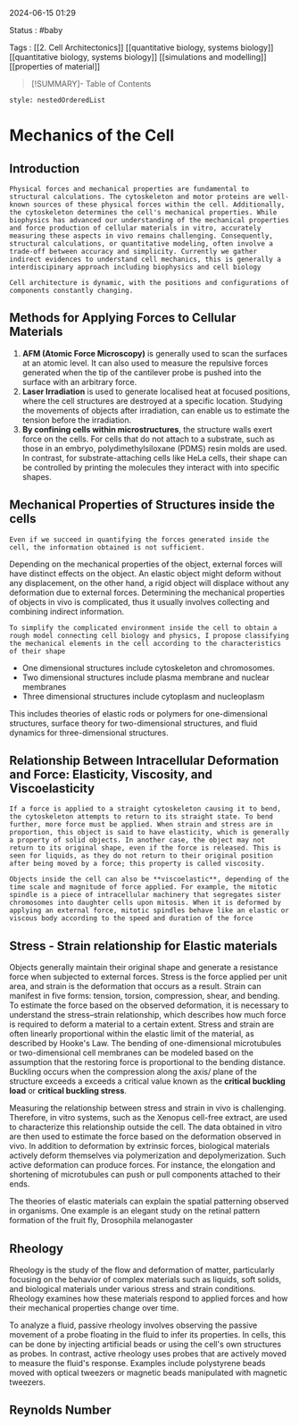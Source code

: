 2024-06-15 01:29

Status : #baby 

Tags : [[2. Cell Architectonics]] [[quantitative biology, systems biology]] [[quantitative biology, systems biology]] [[simulations and modelling]] [[properties of material]]


>[!SUMMARY]- Table of Contents
```table-of-contents
style: nestedOrderedList
```

# Mechanics of the Cell

## Introduction

`Physical forces and mechanical properties are fundamental to structural calculations. The cytoskeleton and motor proteins are well-known sources of these physical forces within the cell. Additionally, the cytoskeleton determines the cell's mechanical properties. While biophysics has advanced our understanding of the mechanical properties and force production of cellular materials in vitro, accurately measuring these aspects in vivo remains challenging. Consequently, structural calculations, or quantitative modeling, often involve a trade-off between accuracy and simplicity. Currently we gather indirect evidences to understand cell mechanics, this is generally a interdiscipinary approach including biophysics and cell biology`

`Cell architecture is dynamic, with the positions and configurations of components constantly changing.`

## Methods for Applying Forces to Cellular Materials 

1.  **AFM (Atomic Force Microscopy)** is generally used to scan the surfaces at an atomic level. It can also used to measure the repulsive forces generated when the tip of the cantilever probe is pushed into the surface with an arbitrary force. 
2. **Laser Irradiation** is used to generate localised heat at focused positions, where the cell structures are destroyed at a specific location. Studying the movements of objects after irradiation, can enable us to estimate the tension before the irradiation. 
3. **By confining cells within microstructures**, the structure walls exert force on the cells. For cells that do not attach to a substrate, such as those in an embryo, polydimethylsiloxane (PDMS) resin molds are used. In contrast, for substrate-attaching cells like HeLa cells, their shape can be controlled by printing the molecules they interact with into specific shapes.

## Mechanical Properties of Structures inside the cells 

`Even if we succeed in quantifying the forces generated inside the cell, the information obtained is not sufficient.`

Depending on the mechanical properties of the object, external forces will have distinct effects on the object. An elastic object might deform without any displacement, on the other hand, a rigid object will displace without any deformation due to external forces. Determining the mechanical properties of objects in vivo is complicated, thus it usually involves collecting and combining indirect information.


`To simplify the complicated environment inside the cell to obtain a rough model connecting cell biology and physics, I propose classifying the mechanical elements in the cell according to the characteristics of their shape`

- One dimensional structures include cytoskeleton and chromosomes.
- Two dimensional structures include plasma membrane and nuclear membranes
- Three dimensional structures include cytoplasm and nucleoplasm

This includes theories of elastic rods or polymers for one-dimensional structures, surface theory for two-dimensional structures, and fluid dynamics for three-dimensional structures.

## Relationship Between Intracellular Deformation and Force: Elasticity, Viscosity, and Viscoelasticity

`If a force is applied to a straight cytoskeleton causing it to bend, the cytoskeleton attempts to return to its straight state. To bend further, more force must be applied. When strain and stress are in proportion, this object is said to have elasticity, which is generally a property of solid objects. In another case, the object may not return to its original shape, even if the force is released. This is seen for liquids, as they do not return to their original position after being moved by a force; this property is called viscosity.`

`Objects inside the cell can also be **viscoelastic**, depending of the time scale and magnitude of force applied. For example, the mitotic spindle is a piece of intracellular machinery that segregates sister chromosomes into daughter cells upon mitosis. When it is deformed by applying an external force, mitotic spindles behave like an elastic or viscous body according to the speed and duration of the force` 

## Stress - Strain relationship for Elastic materials 

Objects generally maintain their original shape and generate a resistance force when subjected to external forces. Stress is the force applied per unit area, and strain is the deformation that occurs as a result. Strain can manifest in five forms: tension, torsion, compression, shear, and bending. To estimate the force based on the observed deformation, it is necessary to understand the stress–strain relationship, which describes how much force is required to deform a material to a certain extent. Stress and strain are often linearly proportional within the elastic limit of the material, as described by Hooke's Law. The bending of one-dimensional microtubules or two-dimensional cell membranes can be modeled based on the assumption that the restoring force is proportional to the bending distance.
Buckling occurs when the compression along the axis/ plane of the structure exceeds a exceeds a critical value known as the **critical buckling load** or **critical buckling stress**.

Measuring the relationship between stress and strain in vivo is challenging. Therefore, in vitro systems, such as the Xenopus cell-free extract, are used to characterize this relationship outside the cell. The data obtained in vitro are then used to estimate the force based on the deformation observed in vivo.
In addition to deformation by extrinsic forces, biological materials actively deform themselves via polymerization and depolymerization. Such active deformation can produce forces. For instance, the elongation and shortening of microtubules can push or pull components attached to their ends.

The theories of elastic materials can explain the spatial patterning observed in organisms. One example is an elegant study on the retinal pattern formation of the fruit fly, Drosophila melanogaster


## Rheology

Rheology is the study of the flow and deformation of matter, particularly focusing on the behavior of complex materials such as liquids, soft solids, and biological materials under various stress and strain conditions. Rheology examines how these materials respond to applied forces and how their mechanical properties change over time.

To analyze a fluid, passive rheology involves observing the passive movement of a probe floating in the fluid to infer its properties. In cells, this can be done by injecting artificial beads or using the cell's own structures as probes. In contrast, active rheology uses probes that are actively moved to measure the fluid's response. Examples include polystyrene beads moved with optical tweezers or magnetic beads manipulated with magnetic tweezers.


## Reynolds Number 

